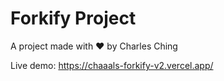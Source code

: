 # Forkify Project

A project made with ❤️ by Charles Ching

Live demo: https://chaaals-forkify-v2.vercel.app/
